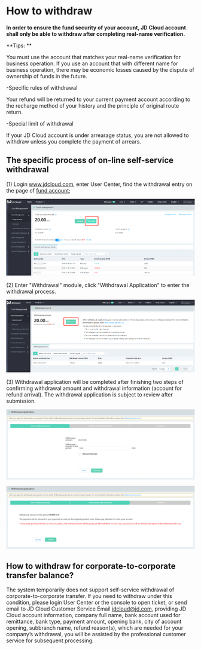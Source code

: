 # How to withdraw

**In order to ensure the fund security of your account, JD Cloud account shall only be able to withdraw after completing real-name verification.**

**Tips: **

You must use the account that matches your real-name verification for business operation. If you use an account that with different name for business operation, there may be economic losses caused by the dispute of ownership of funds in the future.

-Specific rules of withdrawal

Your refund will be returned to your current payment account according to the recharge method of your history and the principle of original route return.

-Special limit of withdrawal

If your JD Cloud account is under arrearage status, you are not allowed to withdraw unless you complete the payment of arrears.

## The specific process of on-line self-service withdrawal

(1) Login www.jdcloud.com, enter User Center, find the withdrawal entry on the page of [fund account](https://uc.jdcloud.com/cost/capital/capital-overview);

![file-list](../../../../image/Finance/RechargeAndWithdrawl/withdrawl-1.png)

(2) Enter "Withdrawal" module, click "Withdrawal Application" to enter the withdrawal process.

![file-list](../../../../image/Finance/RechargeAndWithdrawl/withdrawl-2.png)

(3) Withdrawal application will be completed after finishing two steps of confirming withdrawal amount and withdrawal information (account for refund arrival). The withdrawal application is subject to review after submission.

![file-list](../../../../image/Finance/RechargeAndWithdrawl/withdrawl-3.png)

![file-list](../../../../image/Finance/RechargeAndWithdrawl/withdrawl-4.png)

## How to withdraw for corporate-to-corporate transfer balance?
The system temporarily does not support self-service withdrawal of corporate-to-corporate transfer. If you need to withdraw under this condition, please login User Center or the console to open ticket, or send email to JD Cloud Customer Service Email jdcloud@jd.com, providing JD Cloud account information, company full name, bank account used for remittance, bank type, payment amount, opening bank, city of account opening, subbranch name, refund reason(s), which are needed for your company’s withdrawal, you will be assisted by the professional customer service for subsequent processing.
